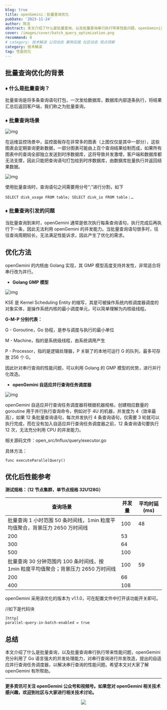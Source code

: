 ```yaml
---
blog: true
title: openGemini：批量查询优化
pubDate: '2023-11-24'
author: 陈志
abstract: 本文介绍了什么是批量查询，以及批量查询串行执行带来性能问题，openGemini充分利用了Go语言强大的并发处理能力，对串行查询进行并发改造，提出的自适应并行查询任务调度器，以解决串行查询的性能问题。
cover: /images/cover/batch_query_optimization.png
recommend: 0
# category: 技术解读 公司动态 案例实践 社区动态 观点洞察
category: 技术解读
tag: 性能优化
---
```


## **批量查询优化的背景**

### **♦ 什么是批量查询？**

批量查询是将多条查询语句打包，一次发给数据库，数据库内部逐条执行，将结果汇总后返回客户端，我们称之为批量查询。

### **♦** **批量查询场景**

![img](/images/docs_img/05b7314d8123ef3ef0457d1367d17dd7.png)

在运维监控场景中，监控面板存在非常多的图表（上图仅仅是其中一部分），这些图表会定期查询更新数据，一部分图表可能由上百个查询结果绘制而成，如果所有图表中的查询全部独立发送到时序数据库，这将导致并发激增，客户端和数据库都无法支撑，因此只能把查询语句打包给到时序数据库，由数据库批量执行并返回结果数据。

![img](/images/docs_img/df9bac1207eba90f60fdb6fb0dfe6141.png)

使用批量查询时，查询语句之间需要用分号“;”进行分割，如下

```
SELECT disk_usage FROM table; SELECT disk_io FROM table；…
```

### **♦** **批量查询引发的问题**

当批量查询到来时，openGemini 通常是依次执行每条查询语句，执行完成后再执行下一条，因此无法利用 openGemini 的并发能力。当批量查询语句很多时，往往查询周期较长，无法满足性能诉求，因此产生了优化的需求。

## **优化方法**

openGemini 的内核由 Golang 实现，其 GMP 模型高度支持并发性，非常适合将串行改为并行。

-   **Golang GMP 模型**

![img](/images/docs_img/9d97b161eff14901e87c3bc561a37b44.png)

KSE 是 Kernel Scheduling Entity 的缩写，其是可被操作系统内核调度器调度的对象实体，是操作系统内核的最小调度单元，可以简单理解为内核级线程。

**G-M-P 分别代表：**

G - Goroutine，Go 协程，是参与调度与执行的最小单位

M - Machine，指的是系统级线程，由系统调用产生

P - Processor，指的是逻辑处理器，P 关联了的本地可运行 G 的队列，最多可存放 256 个 G。

因此针对串行查询的性能问题，可以利用 Golang 的 GMP 模型的优势，进行并行化改造。

-   **openGemini 自适应并行查询任务调度器**

![img](/images/docs_img/1300498aae8905905eff0c1c5f555555.png)

openGemini 自适应并行查询任务调度器将根据机器规格，创建相应数量的 goroutine 用于并行执行查询命令，例如对于 4U 的机器，并发度为 4（效率最高），如果 12 条批量查询语句，每次并发执行 4 条查询语句，仅需要 3 轮就可以执行完成，而在没有加入自适应并行查询任务调度器之前，12 条查询语句要执行 12 次，无法充分利用 CPU 的并发能力。

相关源码文件：open_src/Influx/query/executor.go

具体方法：

```
func executeParallelQuery()
```

## **优化后性能参考**

**测试规格：（12 节点集群，单节点规格 32U128G）**

| 查询场景                                                                            | 并发量 | 平均时延(ms) |
| ----------------------------------------------------------------------------------- | ------ | ------------ |
| 批量查询 1 小时范围 50 条时间线，1min 粒度平均值聚合，背景压力 2650 万时间线        | 100    | 48           |
| 200                                                                                 | 53     |              |
| 300                                                                                 | 64     |              |
| 500                                                                                 | 100    |              |
| 批量查询 30 分钟范围内 100 条时间线，按 1min 粒度平均值聚合；背景压力 2650 万时间线 | 100    | 59           |
| 200                                                                                 | 66     |              |
| 400                                                                                 | 108    |              |

openGemini 采用该优化的版本为 v1.1.0，可在配置文件中打开该功能开关即可。

//如下是代码块

```
[http]
parallel-query-in-batch-enabled = true
```

## **总结**

本文介绍了什么是批量查询，以及批量查询串行执行带来性能问题，openGemini 充分利用了 Go 语言强大的并发处理能力，对串行查询进行并发改造，提出的自适应并行查询任务调度器，以解决串行查询的性能问题。希望本文对大家了解 openGemini 有所帮助。

---

**更多资讯可关注 openGemini 公众号和视频号。如果您对 openGemini 相关技术感兴趣，欢迎到社区与大家进行相关技术讨论。**

<div align=center>
<img src="/images/qrcode.jpg" >
</div>
